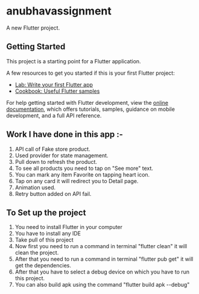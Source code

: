 # anubhavassignment

A new Flutter project.

## Getting Started

This project is a starting point for a Flutter application.

A few resources to get you started if this is your first Flutter project:

- [Lab: Write your first Flutter app](https://docs.flutter.dev/get-started/codelab)
- [Cookbook: Useful Flutter samples](https://docs.flutter.dev/cookbook)

For help getting started with Flutter development, view the
[online documentation](https://docs.flutter.dev/), which offers tutorials,
samples, guidance on mobile development, and a full API reference.

## Work I have done in this app :-
1. API call of Fake store product.
2. Used provider for state management.
3. Pull down to refresh the product. 
4. To see all products you need to tap on "See more" text.
5. You can mark any item Favorite on tapping heart icon.
6. Tap on any card it will redirect you to Detail page. 
7. Animation used.
8. Retry button added on API fail.


## To Set up the project
1. You need to install Flutter in your computer
2. You have to install any IDE
3. Take pull of this project
4. Now first you need to run a command in terminal "flutter clean" it will clean the project.
5. After that you need to run a command in terminal "flutter pub get" it will get the dependencies.
6. After that you have to select a debug device on which you have to run this project.
7. You can also build apk using the command "flutter build apk --debug"
